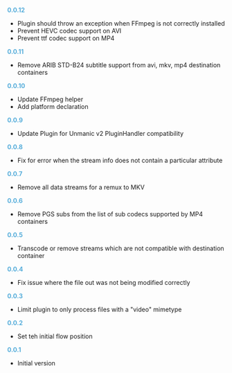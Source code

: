 
**<span style="color:#56adda">0.0.12</span>**
- Plugin should throw an exception when FFmpeg is not correctly installed
- Prevent HEVC codec support on AVI
- Prevent ttf codec support on MP4

**<span style="color:#56adda">0.0.11</span>**
- Remove ARIB STD-B24 subtitle support from avi, mkv, mp4 destination containers

**<span style="color:#56adda">0.0.10</span>**
- Update FFmpeg helper
- Add platform declaration

**<span style="color:#56adda">0.0.9</span>**
- Update Plugin for Unmanic v2 PluginHandler compatibility

**<span style="color:#56adda">0.0.8</span>**
- Fix for error when the stream info does not contain a particular attribute

**<span style="color:#56adda">0.0.7</span>**
- Remove all data streams for a remux to MKV

**<span style="color:#56adda">0.0.6</span>**
- Remove PGS subs from the list of sub codecs supported by MP4 containers

**<span style="color:#56adda">0.0.5</span>**
- Transcode or remove streams which are not compatible with destination container

**<span style="color:#56adda">0.0.4</span>**
- Fix issue where the file out was not being modified correctly

**<span style="color:#56adda">0.0.3</span>**
- Limit plugin to only process files with a "video" mimetype

**<span style="color:#56adda">0.0.2</span>**
- Set teh initial flow position

**<span style="color:#56adda">0.0.1</span>**
- Initial version
